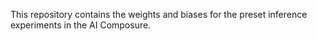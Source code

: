 This repository contains the weights and biases for the preset inference experiments in the AI Composure.
